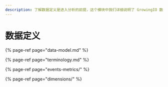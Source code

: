 ```yaml
---
description: 了解数据定义是进入分析的前提，这个模块中我们详细说明了 GrowingIO 数据模型。
---
```


# 数据定义

{% page-ref page="data-model.md" %}

{% page-ref page="terminology.md" %}

{% page-ref page="events-metrics/" %}

{% page-ref page="dimensions/" %}

  


